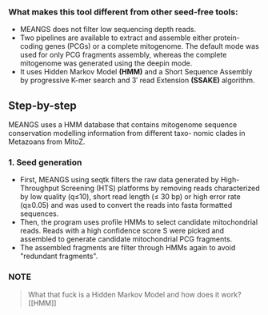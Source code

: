 
### What makes this tool different from other seed-free tools:
+ MEANGS does not filter low sequencing depth reads.
+ Two pipelines are available to extract and assemble either protein-coding genes (PCGs) or a complete mitogenome. The default mode was used for only PCG fragments assembly, whereas the complete mitogenome was generated using the deepin mode.
+ It uses Hidden Markov Model **(HMM)** and a Short Sequence Assembly by progressive K-mer search and 3′ read Extension **(SSAKE)** algorithm.

## Step-by-step

MEANGS uses a HMM database that contains mitogenome sequence conservation modelling information from different taxo- nomic clades in Metazoans from MitoZ.

### 1. Seed generation

+ First, MEANGS using seqtk filters the raw data generated by High-Throughput Screening (HTS) platforms by removing reads characterized by low quality (q≤10), short read length (≤ 30 bp) or high error rate (q≥0.05) and was used to convert the reads into fasta formatted sequences.
+ Then, the program uses profile HMMs to select candidate mitochondrial reads. Reads with a high confidence score S were picked and assembled to generate candidate mitochondrial PCG fragments.
+ The assembled fragments are filter through HMMs again to avoid "redundant fragments".

### NOTE 
> What that fuck is a Hidden Markov Model and how does it work?
> [[HMM]]



